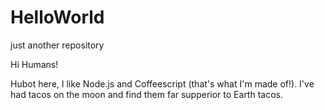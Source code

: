 
# HelloWorld
just another repository

Hi Humans!

Hubot here, I like Node.js and Coffeescript (that's what I'm made of!).
I've  had tacos on the moon and find them far supperior to Earth tacos.
